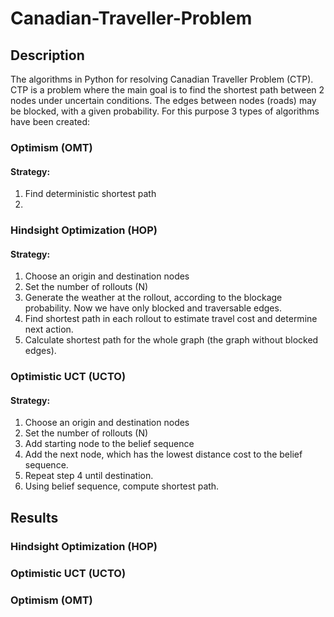 # Canadian-Traveller-Problem
## Description
The algorithms in Python for resolving Canadian Traveller Problem (CTP). CTP is a problem where the main goal is to find the shortest path between 2 nodes under uncertain conditions. The edges between nodes (roads) may be blocked, with a given probability. For this purpose 3 types of algorithms have been created:
### Optimism (OMT)

#### Strategy:
1. Find deterministic shortest path
2. 
### Hindsight Optimization (HOP)

#### Strategy:
1. Choose an origin and destination nodes
2. Set the number of rollouts (N)
3. Generate the weather at the rollout, according to the blockage probability. Now we have only blocked and traversable edges.
4. Find shortest path in each rollout to estimate travel cost and determine next action.
5. Calculate shortest path for the whole graph (the graph without blocked edges).

### Optimistic UCT (UCTO)

#### Strategy:
1. Choose an origin and destination nodes
2. Set the number of rollouts (N)
3. Add starting node to the belief sequence
4. Add the next node, which has the lowest distance cost to the belief sequence.
5. Repeat step 4 until destination.
6. Using belief sequence, compute shortest path.

## Results
### Hindsight Optimization (HOP)
### Optimistic UCT (UCTO)
### Optimism (OMT)
